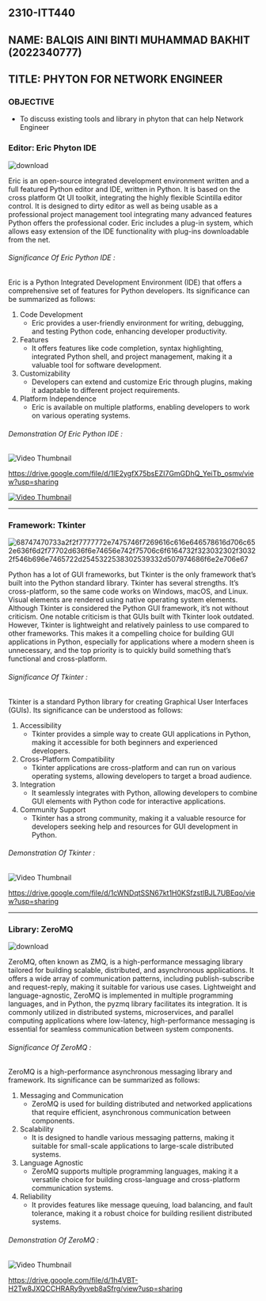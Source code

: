 ## 2310-ITT440
## NAME:  BALQIS AINI BINTI MUHAMMAD BAKHIT (2022340777) 
## TITLE: PHYTON FOR NETWORK ENGINEER
### OBJECTIVE
- To discuss existing tools and library in phyton that can help Network Engineer

### Editor: Eric Phyton IDE
![download](https://github.com/addff/2310-ITT440/assets/146956790/4f65cb47-dbe0-48c3-8da7-a0b2364f55b5)

Eric is an open-source integrated development environment written and a full featured Python editor and IDE, written in Python. It is based on the cross platform Qt UI toolkit, integrating the highly flexible Scintilla editor control. It is designed to dirty editor as well as being usable as a professional project management tool integrating many advanced features Python offers the professional coder. Eric includes a plug-in system, which allows easy extension of the IDE functionality with plug-ins downloadable from the net. 

###### Significance Of Eric Python IDE :
Eric is a Python Integrated Development Environment (IDE) that offers a comprehensive set of features for Python developers. Its significance can be summarized as follows:
1) Code Development
   - Eric provides a user-friendly environment for writing, debugging, and testing Python code, enhancing developer productivity.
2) Features
   - It offers features like code completion, syntax highlighting, integrated Python shell, and project management, making it a valuable tool for software development.
3) Customizability
   - Developers can extend and customize Eric through plugins, making it adaptable to different project requirements.
4) Platform Independence
   - Eric is available on multiple platforms, enabling developers to work on various operating systems.

###### Demonstration Of Eric Python IDE : 
![Video Thumbnail](https://github.com/addff/2310-ITT440/assets/146956790/ba0a0940-0670-4ba1-88e9-c815b8976d45)

https://drive.google.com/file/d/1lE2ygfX75bsEZI7GmGDhQ_YeiTb_osmv/view?usp=sharing

[![Video Thumbnail](https://github.com/addff/2310-ITT440/assets/146956790/ba0a0940-0670-4ba1-88e9-c815b8976d45)](https://drive.google.com/file/d/1lE2ygfX75bsEZI7GmGDhQ_YeiTb_osmv/view?usp=sharing)

________________________________________________________________________________________________________________________________________
### Framework: Tkinter
![68747470733a2f2f7777772e7475746f7269616c616e646578616d706c652e636f6d2f77702d636f6e74656e742f75706c6f6164732f323032302f30322f546b696e7465722d2545322538302539332d507974686f6e2e706e67](https://github.com/addff/2310-ITT440/assets/146956790/0975cefb-51e6-46a8-abff-46d6ab5c0f13)

Python has a lot of GUI frameworks, but Tkinter is the only framework that’s built into the Python standard library. Tkinter has several strengths. It’s cross-platform, so the same code works on Windows, macOS, and Linux. Visual elements are rendered using native operating system elements. Although Tkinter is considered the Python GUI framework, it’s not without criticism. One notable criticism is that GUIs built with Tkinter look outdated. However, Tkinter is lightweight and relatively painless to use compared to other frameworks. This makes it a compelling choice for building GUI applications in Python, especially for applications where a modern sheen is unnecessary, and the top priority is to quickly build something that’s functional and cross-platform.

###### Significance Of Tkinter :
Tkinter is a standard Python library for creating Graphical User Interfaces (GUIs). Its significance can be understood as follows:
1) Accessibility
   - Tkinter provides a simple way to create GUI applications in Python, making it accessible for both beginners and experienced developers.
2) Cross-Platform Compatibility
   - Tkinter applications are cross-platform and can run on various operating systems, allowing developers to target a broad audience.
3) Integration
   - It seamlessly integrates with Python, allowing developers to combine GUI elements with Python code for interactive applications.
4) Community Support
   - Tkinter has a strong community, making it a valuable resource for developers seeking help and resources for GUI development in Python.

###### Demonstration Of Tkinter : 
![Video Thumbnail](https://github.com/addff/2310-ITT440/assets/146956790/ba0a0940-0670-4ba1-88e9-c815b8976d45)

https://drive.google.com/file/d/1cWNDqtSSN67kt1H0KSfzstlBJL7UBEqo/view?usp=sharing
________________________________________________________________________________________________________________________________________
### Library: ZeroMQ
![download](https://github.com/addff/2310-ITT440/assets/146956790/8d8c6658-4eca-46bd-98e8-dd37d9507415)

ZeroMQ, often known as ZMQ, is a high-performance messaging library tailored for building scalable, distributed, and asynchronous applications. It offers a wide array of communication patterns, including publish-subscribe and request-reply, making it suitable for various use cases. Lightweight and language-agnostic, ZeroMQ is implemented in multiple programming languages, and in Python, the pyzmq library facilitates its integration. It is commonly utilized in distributed systems, microservices, and parallel computing applications where low-latency, high-performance messaging is essential for seamless communication between system components.

###### Significance Of ZeroMQ :
ZeroMQ is a high-performance asynchronous messaging library and framework. Its significance can be summarized as follows:
1) Messaging and Communication
   - ZeroMQ is used for building distributed and networked applications that require efficient, asynchronous communication between components.
2) Scalability
   - It is designed to handle various messaging patterns, making it suitable for small-scale applications to large-scale distributed systems.
3) Language Agnostic
   - ZeroMQ supports multiple programming languages, making it a versatile choice for building cross-language and cross-platform communication systems.
4) Reliability
   - It provides features like message queuing, load balancing, and fault tolerance, making it a robust choice for building resilient distributed systems.

###### Demonstration Of ZeroMQ : 
![Video Thumbnail](https://github.com/addff/2310-ITT440/assets/146956790/ba0a0940-0670-4ba1-88e9-c815b8976d45)

https://drive.google.com/file/d/1h4VBT-H2Tw8JXQCCHRARy9yveb8aSfrg/view?usp=sharing
